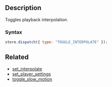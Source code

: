 ## Description

Toggles playback interpolation.

### Syntax

```javascript
store.dispatch({ type: "TOGGLE_INTERPOLATE" });
```

## Related

- [set_interpolate](./set_interpolate.md)
- [set_player_settings](./set_player_settings.md)
- [toggle_slow_motion](./toggle_slow_motion.md)
